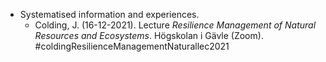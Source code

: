 - Systematised information and experiences.
	- Colding, J. (16-12-2021). Lecture _Resilience Management of Natural Resources and Ecosystems_. Högskolan i Gävle (Zoom). #coldingResilienceManagementNaturallec2021
